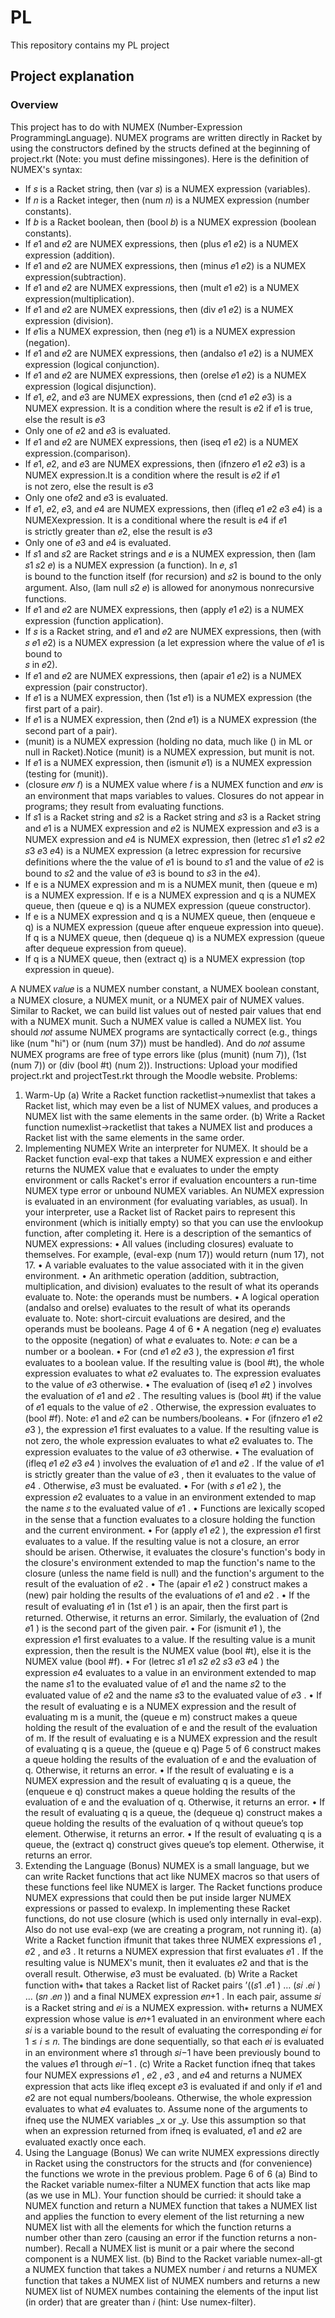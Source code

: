 # PL
This repository contains my PL project

## Project explanation
### Overview
This project has to do with NUMEX (Number-Expression ProgrammingLanguage). NUMEX programs are written directly in Racket by using the constructors defined by
the structs defined at the beginning of project.rkt (Note: you must define missingones). Here is the definition of NUMEX's syntax:

* If 𝑠 is a Racket string, then (var 𝑠) is a NUMEX expression (variables).
* If 𝑛 is a Racket integer, then (num 𝑛) is a NUMEX expression (number constants).
* If 𝑏 is a Racket boolean, then (bool 𝑏) is a NUMEX expression (boolean constants).
* If 𝑒1 and 𝑒2 are NUMEX expressions, then (plus 𝑒1 𝑒2) is a NUMEX expression (addition).<br>
* If 𝑒1 and 𝑒2 are NUMEX expressions, then (minus 𝑒1 𝑒2) is a NUMEX expression(subtraction).<br>
* If 𝑒1 and 𝑒2 are NUMEX expressions, then (mult 𝑒1 𝑒2) is a NUMEX expression(multiplication).<br>
* If 𝑒1 and 𝑒2 are NUMEX expressions, then (div 𝑒1 𝑒2) is a NUMEX expression (division).<br>
* If 𝑒1is a NUMEX expression, then (neg 𝑒1) is a NUMEX expression (negation).<br>
* If 𝑒1 and 𝑒2 are NUMEX expressions, then (andalso 𝑒1 𝑒2) is a NUMEX expression (logical conjunction).<br>
* If 𝑒1 and 𝑒2 are NUMEX expressions, then (orelse 𝑒1 𝑒2) is a NUMEX expression (logical disjunction).<br>
* If 𝑒1, 𝑒2, and 𝑒3 are NUMEX expressions, then (cnd 𝑒1 𝑒2 𝑒3) is a NUMEX expression. It is a condition where the result is 𝑒2 if 𝑒1 is true, else the result is 𝑒3<br>
* Only one of 𝑒2 and 𝑒3 is evaluated.<br>
* If 𝑒1 and 𝑒2 are NUMEX expressions, then (iseq 𝑒1 𝑒2) is a NUMEX expression.(comparison).<br>
* If 𝑒1, 𝑒2, and 𝑒3 are NUMEX expressions, then (ifnzero 𝑒1 𝑒2 𝑒3) is a NUMEX expression.It is a condition where the result is 𝑒2 if 𝑒1<br>
is not zero, else the result is 𝑒3<br>
* Only one of𝑒2 and 𝑒3 is evaluated.
* If 𝑒1, 𝑒2, 𝑒3, and 𝑒4 are NUMEX expressions, then (ifleq 𝑒1 𝑒2 𝑒3 𝑒4) is a NUMEXexpression. It is a conditional where the result is 𝑒4 if 𝑒1<br>
is strictly greater than 𝑒2, else the result is 𝑒3<br>
* Only one of 𝑒3 and 𝑒4 is evaluated.<br>
* If 𝑠1 and 𝑠2 are Racket strings and 𝑒 is a NUMEX expression, then (lam 𝑠1 𝑠2 𝑒) is a NUMEX expression (a function). In 𝑒, 𝑠1<br>
is bound to the function itself (for recursion) and 𝑠2 is bound to the only argument. Also, (lam null 𝑠2 𝑒) is allowed for anonymous nonrecursive functions.<br>
* If 𝑒1 and 𝑒2 are NUMEX expressions, then (apply 𝑒1 𝑒2) is a NUMEX expression (function application).<br>
* If 𝑠 is a Racket string, and 𝑒1 and 𝑒2 are NUMEX expressions, then (with 𝑠 𝑒1 𝑒2) is a NUMEX expression (a let expression where the value of 𝑒1 is bound to<br>
𝑠 in 𝑒2).<br>
* If 𝑒1 and 𝑒2 are NUMEX expressions, then (apair 𝑒1 𝑒2) is a NUMEX expression (pair constructor).<br>
* If 𝑒1 is a NUMEX expression, then (1st 𝑒1) is a NUMEX expression (the first part of a pair).<br>
* If 𝑒1 is a NUMEX expression, then (2nd 𝑒1) is a NUMEX expression (the second part of a pair).<br>
* (munit) is a NUMEX expression (holding no data, much like () in ML or null in Racket).Notice (munit) is a NUMEX expression, but munit is not.<br>
* If 𝑒1
is a NUMEX expression, then (ismunit 𝑒1) is a NUMEX expression (testing for (munit)).
* (closure 𝑒𝑛𝑣 𝑓) is a NUMEX value where 𝑓 is a NUMEX function and 𝑒𝑛𝑣 is an
environment that maps variables to values. Closures do not appear in programs; they
result from evaluating functions.
* If 𝑠1 is a Racket string and 𝑠2 is a Racket string and 𝑠3 is a Racket string and 𝑒1 is a
NUMEX expression and 𝑒2 is NUMEX expression and 𝑒3 is a NUMEX expression and
𝑒4 is NUMEX expression, then (letrec 𝑠1 𝑒1 𝑠2 𝑒2 𝑠3 𝑒3 𝑒4) is a NUMEX expression (a
letrec expression for recursive definitions where the the value of 𝑒1 is bound to 𝑠1 and
the value of 𝑒2 is bound to 𝑠2 and the value of 𝑒3 is bound to 𝑠3 in the 𝑒4).
* If e is a NUMEX expression and m is a NUMEX munit, then (queue e m) is a NUMEX
expression. If e is a NUMEX expression and q is a NUMEX queue, then (queue e q) is a
NUMEX expression (queue constructor).
* If e is a NUMEX expression and q is a NUMEX queue, then (enqueue e q) is a NUMEX
expression (queue after enqueue expression into queue). If q is a NUMEX queue, then
(dequeue q) is a NUMEX expression (queue after dequeue expression from queue).
* If q is a NUMEX queue, then (extract q) is a NUMEX expression (top expression in
queue).

A NUMEX 𝑣𝑎𝑙𝑢𝑒 is a NUMEX number constant, a NUMEX boolean constant, a NUMEX closure, a
NUMEX munit, or a NUMEX pair of NUMEX values. Similar to Racket, we can build list values out
of nested pair values that end with a NUMEX munit. Such a NUMEX value is called a NUMEX list.
You should 𝑛𝑜𝑡 assume NUMEX programs are syntactically correct (e.g., things like (num "hi")
or (num (num 37)) must be handled). And do 𝑛𝑜𝑡 assume NUMEX programs are free of type
errors like (plus (munit) (num 7)), (1st (num 7)) or (div (bool #t) (num 2)).
Instructions: Upload your modified project.rkt and projectTest.rkt through the
Moodle website.
Problems:
 1. Warm-Up
(a) Write a Racket function racketlist->numexlist that takes a Racket list, which may
even be a list of NUMEX values, and produces a NUMEX list with the same elements in
the same order.
(b) Write a Racket function numexlist->racketlist that takes a NUMEX list and
produces a Racket list with the same elements in the same order.
 2. Implementing NUMEX
Write an interpreter for NUMEX. It should be a Racket function eval-exp that takes a
NUMEX expression e and either returns the NUMEX value that e evaluates to under the
empty environment or calls Racket's error if evaluation encounters a run-time NUMEX type
error or unbound NUMEX variables.
An NUMEX expression is evaluated in an environment (for evaluating variables, as usual).
In your interpreter, use a Racket list of Racket pairs to represent this environment
(which is initially empty) so that you can use the envlookup function, after completing
it. Here is a description of the semantics of NUMEX expressions:
• All values (including closures) evaluate to themselves. For example, (eval-exp
(num 17)) would return (num 17), not 17.
• A variable evaluates to the value associated with it in the given environment.
• An arithmetic operation (addition, subtraction, multiplication, and division) evaluates
to the result of what its operands evaluate to. Note: the operands must be numbers.
• A logical operation (andalso and orelse) evaluates to the result of what its operands
evaluate to. Note: short-circuit evaluations are desired, and the operands must be
booleans.
Page 4 of 6
• A negation (neg 𝑒) evaluates to the opposite (negation) of what 𝑒 evaluates to.
Note: 𝑒 can be a number or a boolean.
• For (cnd 𝑒1 𝑒2 𝑒3
), the expression 𝑒1
first evaluates to a boolean value. If the
resulting value is (bool #t), the whole expression evaluates to what 𝑒2 evaluates to.
The expression evaluates to the value of 𝑒3 otherwise.
• The evaluation of (iseq 𝑒1 𝑒2
) involves the evaluation of 𝑒1 and 𝑒2
. The resulting
values is (bool #t) if the value of 𝑒1 equals to the value of 𝑒2
. Otherwise, the
expression evaluates to (bool #f). Note: 𝑒1 and 𝑒2 can be numbers/booleans.
• For (ifnzero 𝑒1 𝑒2 𝑒3
), the expression 𝑒1
first evaluates to a value. If the resulting
value is not zero, the whole expression evaluates to what 𝑒2 evaluates to. The
expression evaluates to the value of 𝑒3 otherwise.
• The evaluation of (ifleq 𝑒1 𝑒2 𝑒3 𝑒4
) involves the evaluation of 𝑒1 and 𝑒2
. If the value
of 𝑒1
is strictly greater than the value of 𝑒3
, then it evaluates to the value of 𝑒4
.
Otherwise, 𝑒3 must be evaluated.
• For (with 𝑠 𝑒1 𝑒2
), the expression 𝑒2 evaluates to a value in an environment
extended to map the name 𝑠 to the evaluated value of 𝑒1
.
• Functions are lexically scoped in the sense that a function evaluates to a closure
holding the function and the current environment.
• For (apply 𝑒1 𝑒2
), the expression 𝑒1
first evaluates to a value. If the resulting value is
not a closure, an error should be arisen. Otherwise, it evaluates the closure's
function's body in the closure's environment extended to map the function's name
to the closure (unless the name field is null) and the function's argument to the
result of the evaluation of 𝑒2
.
• The (apair 𝑒1 𝑒2
) construct makes a (new) pair holding the results of the
evaluations of 𝑒1 and 𝑒2
.
• If the result of evaluating 𝑒1
in (1st 𝑒1
) is an apair, then the first part is returned.
Otherwise, it returns an error. Similarly, the evaluation of (2nd 𝑒1
) is the second
part of the given pair.
• For (ismunit 𝑒1
), the expression 𝑒1
first evaluates to a value. If the resulting value is
a munit expression, then the result is the NUMEX value (bool #t), else it is the
NUMEX value (bool #f).
• For (letrec 𝑠1 𝑒1 𝑠2 𝑒2 𝑠3 𝑒3 𝑒4
) the expression 𝑒4 evaluates to a value in an
environment extended to map the name 𝑠1
to the evaluated value of 𝑒1 and the
name 𝑠2
to the evaluated value of 𝑒2 and the name 𝑠3
to the evaluated value of 𝑒3
.
• If the result of evaluating e is a NUMEX expression and the result of evaluating m is
a munit, the (queue e m) construct makes a queue holding the result of the
evaluation of e and the result of the evaluation of m. If the result of evaluating e is a
NUMEX expression and the result of evaluating q is a queue, the (queue e q) 
Page 5 of 6
construct makes a queue holding the results of the evaluation of e and the evaluation
of q. Otherwise, it returns an error.
• If the result of evaluating e is a NUMEX expression and the result of evaluating q is a
queue, the (enqueue e q) construct makes a queue holding the results of the
evaluation of e and the evaluation of q. Otherwise, it returns an error.
• If the result of evaluating q is a queue, the (dequeue q) construct makes a queue
holding the results of the evaluation of q without queue’s top element. Otherwise, it
returns an error.
• If the result of evaluating q is a queue, the (extract q) construct gives queue’s top
element. Otherwise, it returns an error.
3. Extending the Language (Bonus)
NUMEX is a small language, but we can write Racket functions that act like NUMEX macros so
that users of these functions feel like NUMEX is larger. The Racket functions produce NUMEX
expressions that could then be put inside larger NUMEX expressions or passed to evalexp. In implementing these Racket functions, do not use closure (which is used only
internally in eval-exp). Also do not use eval-exp (we are creating a program, not
running it).
(a) Write a Racket function ifmunit that takes three NUMEX expressions 𝑒1
, 𝑒2
, and 𝑒3
. It
returns a NUMEX expression that first evaluates 𝑒1
. If the resulting value is NUMEX's
munit, then it evaluates 𝑒2 and that is the overall result. Otherwise, 𝑒3 must be
evaluated.
(b) Write a Racket function with∗ that takes a Racket list of Racket pairs
’((𝑠1
.𝑒1
) … (𝑠𝑖
.𝑒𝑖
) … (𝑠𝑛
.𝑒𝑛
)) and a final NUMEX expression 𝑒𝑛+1
. In each pair, assume 𝑠𝑖
is a Racket string and 𝑒𝑖
is a NUMEX expression. with∗ returns a NUMEX expression
whose value is 𝑒𝑛+1 evaluated in an environment where each 𝑠𝑖
is a variable bound to the
result of evaluating the corresponding 𝑒𝑖
for 1 ≤ 𝑖 ≤ 𝑛. The bindings are done
sequentially, so that each 𝑒𝑖
is evaluated in an environment where 𝑠1
through 𝑠𝑖−1 have
been previously bound to the values 𝑒1
through 𝑒𝑖−1
.
(c) Write a Racket function ifneq that takes four NUMEX expressions 𝑒1
, 𝑒2
, 𝑒3
, and 𝑒4 and
returns a NUMEX expression that acts like ifleq except 𝑒3
is evaluated if and only if 𝑒1
and 𝑒2 are not equal numbers/booleans. Otherwise, the whole expression evaluates to
what 𝑒4 evaluates to. Assume none of the arguments to ifneq use the NUMEX variables
_x or _y. Use this assumption so that when an expression returned from ifneq is
evaluated, 𝑒1 and 𝑒2 are evaluated exactly once each.
4. Using the Language (Bonus)
We can write NUMEX expressions directly in Racket using the constructors for the structs
and (for convenience) the functions we wrote in the previous problem.
Page 6 of 6
(a) Bind to the Racket variable numex-filter a NUMEX function that acts like map (as we
use in ML). Your function should be curried: it should take a NUMEX function and return
a NUMEX function that takes a NUMEX list and applies the function to every element of
the list returning a new NUMEX list with all the elements for which the function returns
a number other than zero (causing an error if the function returns a non-number).
Recall a NUMEX list is munit or a pair where the second component is a NUMEX list.
(b) Bind to the Racket variable numex-all-gt a NUMEX function that takes a NUMEX
number 𝑖 and returns a NUMEX function that takes a NUMEX list of NUMEX numbers and
returns a new NUMEX list of NUMEX numbes containing the elements of the input list
(in order) that are greater than 𝑖 (hint: Use numex-filter).
